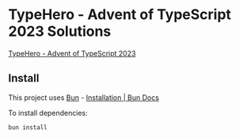 # TypeHero - Advent of TypeScript 2023 Solutions

[TypeHero - Advent of TypeScript 2023](https://typehero.dev/aot-2023)

## Install

This project uses [Bun](https://bun.sh/) - [Installation | Bun Docs](https://bun.sh/docs/installation)

To install dependencies:

```bash
bun install
```
